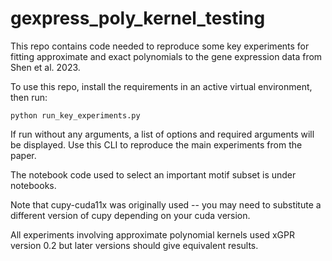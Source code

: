 # gexpress_poly_kernel_testing

This repo contains code needed to reproduce some key experiments for
fitting approximate and exact polynomials to the gene expression data
from Shen et al. 2023.

To use this repo, install the requirements in an active virtual environment,
then run:
```
python run_key_experiments.py
```

If run without any arguments, a list of options and required arguments
will be displayed. Use this CLI to reproduce the main experiments from
the paper.

The notebook code used to select an important motif subset is under
notebooks.

Note that cupy-cuda11x was originally used -- you may need to substitute
a different version of cupy depending on your cuda version.

All experiments involving approximate polynomial kernels used xGPR version 0.2
but later versions should give equivalent results.
